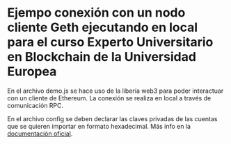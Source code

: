 # Ejempo conexión con un nodo cliente Geth ejecutando en local para el curso Experto Universitario en Blockchain de la Universidad Europea

En el archivo demo.js se hace uso de la libería web3 para poder interactuar con un cliente de Ethereum. La conexión se realiza en local a través de comunicación RPC.

En el archivo config se deben declarar las claves privadas de las cuentas que se quieren importar en formato hexadecimal. Más info en la [documentación oficial](https://geth.ethereum.org/docs/interface/managing-your-accounts).

